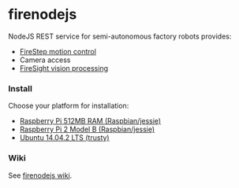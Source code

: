# firenodejs
NodeJS REST service for semi-autonomous factory robots provides:

* [FireStep motion control](http://github.com/firepick1/FireStep)
* Camera access
* [FireSight vision processing](http://github.com/firepick1/FireSight)

### Install
Choose your platform for installation:

* [Raspberry Pi 512MB RAM (Raspbian/jessie)](https://github.com/firepick1/firenodejs/wiki/Raspberry-Pi#raspberry-pi-512mb-original)
* [Raspberry Pi 2 Model B (Raspbian/jessie)](https://github.com/firepick1/firenodejs/wiki/Raspberry-Pi#raspberry-pi-2-model-b)
* [Ubuntu 14.04.2 LTS (trusty)](http://github.com/firepick1/firenodejs/wiki/Install)

### Wiki
See [firenodejs wiki](http://github.com/firepick1/firenodejs/wiki).
